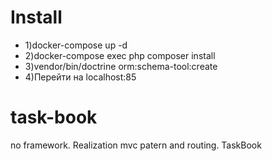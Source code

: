 
# Install
- 1)docker-compose up -d
- 2)docker-compose exec php composer install
- 3)vendor/bin/doctrine orm:schema-tool:create
- 4)Перейти на localhost:85
# task-book
no framework. Realization mvc patern and routing. TaskBook
